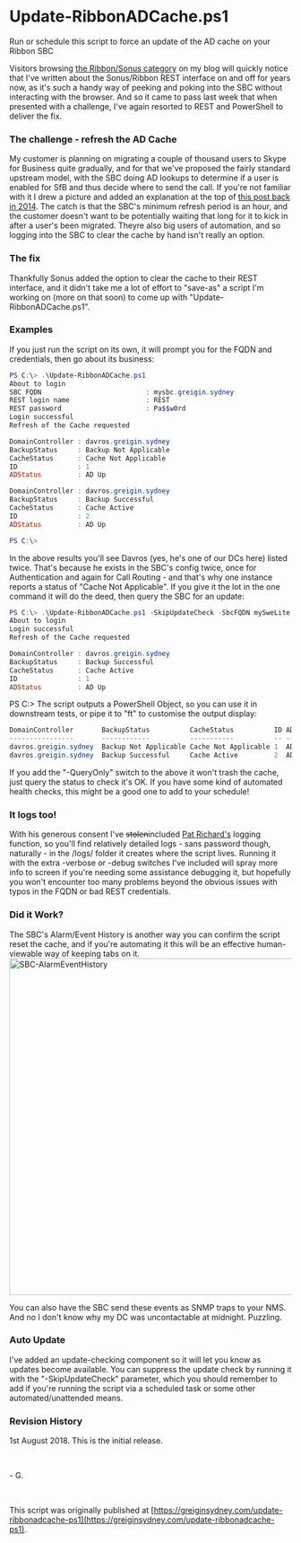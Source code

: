 # Update-RibbonADCache.ps1
Run or schedule this script to force an update of the AD cache on your Ribbon SBC

Visitors browsing <a href="https://greiginsydney.com/category/sonus/" target="_blank"> the Ribbon/Sonus category</a> on my blog will quickly notice that I've written about the Sonus/Ribbon REST interface on and off for years now, as it's such a handy way of peeking and poking into the SBC without interacting with the browser. And  so it came to pass last week that when presented with a challenge, I've again resorted to REST and PowerShell to deliver the fix.
### The challenge - refresh the AD Cache
My customer is planning on migrating a couple of thousand users to Skype for Business quite gradually, and for that we've proposed the fairly standard upstream model, with the SBC doing AD lookups to determine if a user is enabled for SfB and thus  decide where to send the call. If you're not familiar with it I drew a picture and added an explanation at the top of <a href="https://greiginsydney.com/tweaking-sonus-message-translations/" target="_blank"> this post back in 2014</a>.
The catch is that the SBC's minimum refresh period is an hour, and the customer doesn't want to be potentially waiting that long for it to kick in after a user's been migrated.
Theyre also big users of automation, and so logging into the SBC to clear the cache by hand isn't really an option.
### The fix
Thankfully Sonus added the option to clear the cache to their REST interface, and it didn't take me a lot of effort to "save-as" a script I'm working on (more on that soon) to come up with "Update-RibbonADCache.ps1".
### Examples
If you just run the script on its own, it will prompt you for the FQDN and credentials, then go about its business:
```powershell
PS C:\> .\Update-RibbonADCache.ps1
About to login
SBC FQDN                          : mysbc.greigin.sydney
REST login name                   : REST
REST password                     : Pa$$w0rd
Login successful
Refresh of the Cache requested

DomainController : davros.greigin.sydney
BackupStatus     : Backup Not Applicable
CacheStatus      : Cache Not Applicable
ID               : 1
ADStatus         : AD Up

DomainController : davros.greigin.sydney
BackupStatus     : Backup Successful
CacheStatus      : Cache Active
ID               : 2
ADStatus         : AD Up

PS C:\>
```
In the above results you'll see Davros (yes, he's one of our DCs here) listed twice. That's because he exists in the SBC's config twice, once for Authentication and again for Call Routing - and that's why one instance reports a status of "Cache Not Applicable".
If you give it the lot in the one command it will do the deed, then query the SBC for an update:
```powershell
PS C:\> .\Update-RibbonADCache.ps1 -SkipUpdateCheck -SbcFQDN mySweLite.greigin.sydney -RestLogin REST -RestPassword Pa$$w0rd 
About to login
Login successful
Refresh of the Cache requested

DomainController : davros.greigin.sydney
BackupStatus     : Backup Successful
CacheStatus      : Cache Active
ID               : 1
ADStatus         : AD Up
```
PS C:\>
The script outputs a PowerShell Object, so you can use it in downstream tests, or pipe it to "ft" to customise the output display:
```powershell
DomainController       BackupStatus          CacheStatus          ID ADStatus
----------------       ------------          -----------          -- --------
davros.greigin.sydney  Backup Not Applicable Cache Not Applicable 1  AD Up
davros.greigin.sydney  Backup Successful     Cache Active         2  AD Up
```
If you add the "-QueryOnly" switch to the above it won't trash the cache, just query the status to check it's OK. If you have some kind of automated health checks, this might be a good one to add to your schedule!
### It logs too!
With his generous consent I've ~~stolen~~included [Pat Richard's]("https://ucunleashed.com") logging function, so you'll find relatively detailed logs - sans password  though, naturally - in the /logs/ folder it creates where the script lives.
Running it with the extra -verbose or -debug switches I've included will spray more info to screen if you're needing some assistance debugging it, but hopefully you won't encounter too many problems beyond the obvious issues with typos in the FQDN or bad  REST credentials.
### Did it Work?
The SBC's Alarm/Event History is another way you can confirm the script reset the cache, and if you're automating it this will be an effective human-viewable way of keeping tabs on it.
<a href="https://greiginsydney.com/wp-content/uploads/2018/08/SBC-AlarmEventHistory.jpg"><img title="SBC-AlarmEventHistory" src="https://greiginsydney.com/wp-content/uploads/2018/08/SBC-AlarmEventHistory.jpg" border="0" alt="SBC-AlarmEventHistory" width="600" /></a>

You can also have the SBC send these events as SNMP traps to your NMS. And no I don't know why my DC was uncontactable at midnight. Puzzling.
### Auto Update
I've added an update-checking component so it will let you know as updates become available. You can suppress the update check by running it with the "-SkipUpdateCheck" parameter, which you should remember to add if you're running the script  via a scheduled task or some other automated/unattended means.
### Revision History
1st August 2018. This is the initial release.  
 
<br>

\- G.

<br>

This script was originally published at [https://greiginsydney.com/update-ribbonadcache-ps1](https://greiginsydney.com/update-ribbonadcache-ps1).

